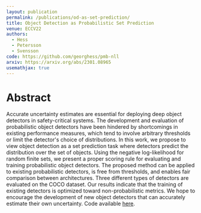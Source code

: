 ```yaml
---
layout: publication
permalink: /publications/od-as-set-prediction/
title: Object Detection as Probabilistic Set Prediction
venue: ECCV22
authors:
  - Hess
  - Petersson
  - Svensson
code: https://github.com/georghess/pmb-nll
arxiv: https://arxiv.org/abs/2301.08965
usemathjax: true
---
```


# Abstract
Accurate uncertainty estimates are essential for deploying deep object detectors in safety-critical systems. The development and evaluation of probabilistic object detectors have been hindered by shortcomings in existing performance measures, which tend to involve arbitrary thresholds or limit the detector's choice of distributions. In this work, we propose to view object detection as a set prediction task where detectors predict the distribution over the set of objects. Using the negative log-likelihood for random finite sets, we present a proper scoring rule for evaluating and training probabilistic object detectors. The proposed method can be applied to existing probabilistic detectors, is free from thresholds, and enables fair comparison between architectures. Three different types of detectors are evaluated on the COCO dataset. Our results indicate that the training of existing detectors is optimized toward non-probabilistic metrics. We hope to encourage the development of new object detectors that can accurately estimate their own uncertainty. Code available [here](https://github.com/georghess/pmb-nll).